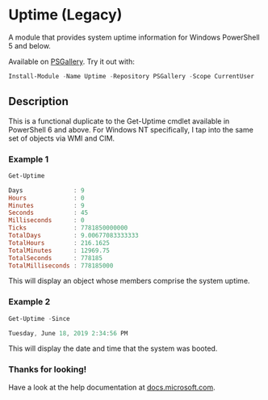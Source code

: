 # Uptime (Legacy)

A module that provides system uptime information for Windows PowerShell 5 and below.

Available on [PSGallery](https://www.powershellgallery.com/packages/Uptime). Try it out with:
```powershell
Install-Module -Name Uptime -Repository PSGallery -Scope CurrentUser
```

## Description

This is a functional duplicate to the Get-Uptime cmdlet available in PowerShell 6 and above. For Windows NT specifically, I tap into the same set of objects via WMI and CIM.

### Example 1

```powershell
Get-Uptime

Days              : 9
Hours             : 0
Minutes           : 9
Seconds           : 45
Milliseconds      : 0
Ticks             : 7781850000000
TotalDays         : 9.00677083333333
TotalHours        : 216.1625
TotalMinutes      : 12969.75
TotalSeconds      : 778185
TotalMilliseconds : 778185000
```

This will display an object whose members comprise the system uptime.

### Example 2

```powershell
Get-Uptime -Since

Tuesday, June 18, 2019 2:34:56 PM
```

This will display the date and time that the system was booted.

### Thanks for looking!

Have a look at the help documentation at [docs.microsoft.com](https://docs.microsoft.com/en-us/powershell/module/microsoft.powershell.utility/get-uptime?view=powershell-7).
